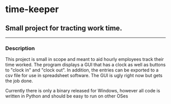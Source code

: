 # time-keeper
## Small project for tracting work time.
---
### Description
This project is small in scope and meant to aid hourly employees track their time worked. The program displays a GUI that has a clock as well as buttons to "clock in" and "clock out". In addition, the entries can be exported to a csv file for use in spreadsheet software. The GUI is ugly right now but gets the job done.

Currently there is only a binary released for Windows, however all code is written in Python and should be easy to run on other OSes
